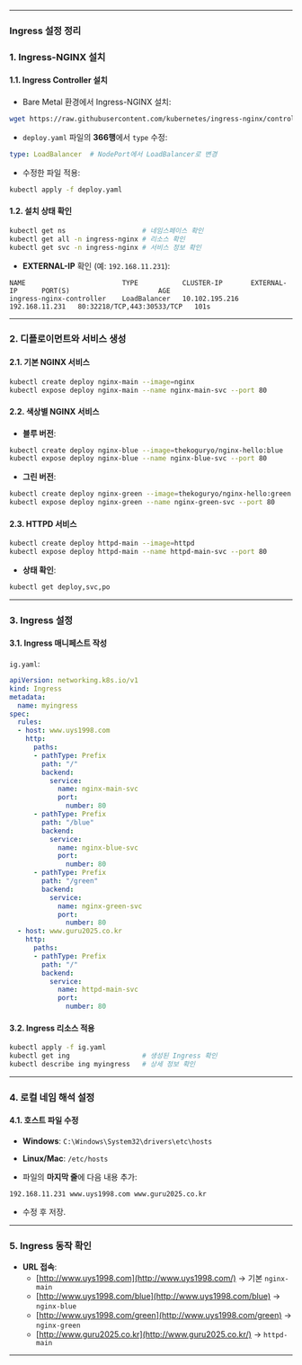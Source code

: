 
---
### **Ingress 설정 정리**

### 1. **Ingress-NGINX 설치**

#### 1.1. **Ingress Controller 설치**

- Bare Metal 환경에서 Ingress-NGINX 설치:

```bash
wget https://raw.githubusercontent.com/kubernetes/ingress-nginx/controller-v1.11.2/deploy/static/provider/baremetal/deploy.yaml
```

- `deploy.yaml` 파일의 **366행**에서 `type` 수정:

```yaml
type: LoadBalancer  # NodePort에서 LoadBalancer로 변경
```

- 수정한 파일 적용:

```bash
kubectl apply -f deploy.yaml
```

#### 1.2. **설치 상태 확인**

```bash
kubectl get ns                   # 네임스페이스 확인
kubectl get all -n ingress-nginx # 리소스 확인
kubectl get svc -n ingress-nginx # 서비스 정보 확인
```

- **EXTERNAL-IP** 확인 (예: `192.168.11.231`):

```plaintext
NAME                        TYPE           CLUSTER-IP       EXTERNAL-IP      PORT(S)                      AGE
ingress-nginx-controller    LoadBalancer   10.102.195.216   192.168.11.231   80:32218/TCP,443:30533/TCP   101s
```

---

### 2. **디플로이먼트와 서비스 생성**

#### 2.1. **기본 NGINX 서비스**

```bash
kubectl create deploy nginx-main --image=nginx
kubectl expose deploy nginx-main --name nginx-main-svc --port 80
```

#### 2.2. **색상별 NGINX 서비스**

- **블루 버전**:

```bash
kubectl create deploy nginx-blue --image=thekoguryo/nginx-hello:blue
kubectl expose deploy nginx-blue --name nginx-blue-svc --port 80
```

- **그린 버전**:

```bash
kubectl create deploy nginx-green --image=thekoguryo/nginx-hello:green
kubectl expose deploy nginx-green --name nginx-green-svc --port 80
```

#### 2.3. **HTTPD 서비스**

```bash
kubectl create deploy httpd-main --image=httpd
kubectl expose deploy httpd-main --name httpd-main-svc --port 80
```

- **상태 확인**:

```bash
kubectl get deploy,svc,po
```

---

### 3. **Ingress 설정**

#### 3.1. **Ingress 매니페스트 작성**

`ig.yaml`:

```yaml
apiVersion: networking.k8s.io/v1
kind: Ingress
metadata:
  name: myingress
spec:
  rules:
  - host: www.uys1998.com
    http:
      paths:
      - pathType: Prefix
        path: "/"
        backend:
          service:
            name: nginx-main-svc
            port:
              number: 80
      - pathType: Prefix
        path: "/blue"
        backend:
          service:
            name: nginx-blue-svc
            port:
              number: 80
      - pathType: Prefix
        path: "/green"
        backend:
          service:
            name: nginx-green-svc
            port:
              number: 80
  - host: www.guru2025.co.kr
    http:
      paths:
      - pathType: Prefix
        path: "/"
        backend:
          service:
            name: httpd-main-svc
            port:
              number: 80
```

#### 3.2. **Ingress 리소스 적용**

```bash
kubectl apply -f ig.yaml
kubectl get ing                  # 생성된 Ingress 확인
kubectl describe ing myingress   # 상세 정보 확인
```

---

### 4. **로컬 네임 해석 설정**

#### 4.1. **호스트 파일 수정**

- **Windows**: `C:\Windows\System32\drivers\etc\hosts`
    
- **Linux/Mac**: `/etc/hosts`
    
- 파일의 **마지막 줄**에 다음 내용 추가:
    
```
192.168.11.231 www.uys1998.com www.guru2025.co.kr
```

- 수정 후 저장.

---

### 5. **Ingress 동작 확인**

- **URL 접속**:
    - [http://www.uys1998.com](http://www.uys1998.com/) → 기본 `nginx-main`
    - [http://www.uys1998.com/blue](http://www.uys1998.com/blue) → `nginx-blue`
    - [http://www.uys1998.com/green](http://www.uys1998.com/green) → `nginx-green`
    - [http://www.guru2025.co.kr](http://www.guru2025.co.kr/) → `httpd-main`

---
